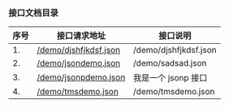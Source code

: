 ### 接口文档目录
|序号 |接口请求地址 |接口说明 |
| -------- | -------- |-------- | 
|1. |[/demo/djshfjkdsf.json](../doc/demo/djshfjkdsf.md)|/demo/djshfjkdsf.json|
|2. |[/demo/jsondemo.json](../doc/demo/jsondemo.md)|/demo/sadsad.json|
|3. |[/demo/jsonpdemo.json](../doc/demo/jsonpdemo.md)|我是一个 jsonp 接口|
|4. |[/demo/tmsdemo.json](../doc/demo/tmsdemo.md)|/demo/tmsdemo.json|
